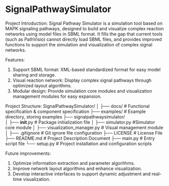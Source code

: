 # SignalPathwaySimulator

Project Introduction:
Signal Pathway Simulator is a simulation tool based on MAPK signaling pathways, designed to build and visualize complex reaction networks using model files in SBML format. It fills the gap that current tools (such as PathVisio) cannot directly load SBML files, and provides improved functions to support the simulation and visualization of complex signal networks.

Features:
1. Support SBML format: XML-based standardized format for easy model sharing and storage.
2. Visual reaction network: Display complex signal pathways through optimized layout algorithms.
3. Modular design: Provide simulation core modules and visualization management modules for easy expansion.

Project Structure:
SignalPathwaySimulator/
│
├── docs/                     # Functional specification & component specification
├── examples/             # Example directory, storing examples
├── signalpathwaysimulator/  
│   ├── __init__.py     # Package initialization file
│   ├── simulator.py          #Simulator core module
│   ├── visualization_manager.py  # Visual management module
│
├── .gitignore                # Git ignore file configuration
├── LICENSE               # License File
├── README.md        # Project Description Document
├── main.py                  # Entry script file
└── setup.py                 # Project installation and configuration scripts

Future improvements:
1. Optimize information extraction and parameter algorithms.
2. Improve network layout algorithms and enhance visualization.
3. Develop interactive interfaces to support dynamic adjustment and real-time visualization.

